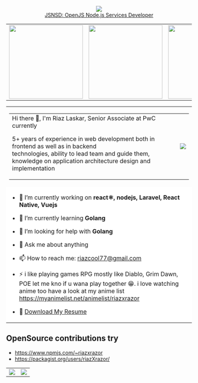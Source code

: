 <!-- <p align="center">
    <img width=200 src=https://github.com/riazXrazor/riazXrazor/blob/master/fd373f86-fbf3-4a3c-9160-d0531e9b0eac.gif/><br/>
    <img src=https://komarev.com/ghpvc/?username=riazXrazor alt="Riaz Laskar"/> <br/>
  <br/>
</p> -->

<p align="center">
 <img src="https://user-images.githubusercontent.com/13194363/174869418-bf4f902f-c757-4628-a56a-d7e496070874.png" /><br/>
 <a href="https://www.credly.com/badges/a1d5e9d3-84ec-4b4a-bb9e-e2dd886d2811/public_url">JSNSD: OpenJS Node.js Services Developer</a>
</p>
<table border="0" width="100%">
  <tr>
         <td><img width=200 src=https://user-images.githubusercontent.com/13194363/174871417-f837f679-ee28-4b59-a8bd-a2eed25e8f80.png /></td>  
         <td><img width=200 src=https://i.stack.imgur.com/sNUgX.png/></td>  
         <td><img width=200 src=https://i.stack.imgur.com/HVkH8.png/></td>  
         <td><img width=200 src=https://i.stack.imgur.com/eGeak.png/></td>  
         <td><img width=200 src=https://i.stack.imgur.com/cX0zR.png/></td>  
  </tr>
</table>




<table border="0" width="100%">
  <tr>
    <td align="center"><table border="0" width="100%">
          <tr>
            <td>Hi there 👋, I'm Riaz Laskar, Senior Associate at PwC currently</br>

5+ years of experience in web development both in</br>
frontend as well as in backend </br>
technologies, ability to lead team and guide them,</br>
knowledge on application architecture design and implementation</td><td><img src=https://github.com/riazXrazor/riazXrazor/blob/master/fd373f86-fbf3-4a3c-9160-d0531e9b0eac.gif/></td>
          </td>
        </table></td></tr>
  <tr>
     <td colspan=2 bgcolor="#fff">
     
- 🔭 I’m currently working on **react⚛️, nodejs, Laravel, React Native, Vuejs** 
- 🌱 I’m currently learning **Golang** 
- 🤔 I’m looking for help with **Golang**
- 💬 Ask me about anything
- 📫 How to reach me: riazcool77@gmail.com
- ⚡ i like playing games RPG mostly like Diablo, Grim Dawn, POE let me kno if u wana play together 😁. 
     i love watching anime too have a look at my anime list 
     https://myanimelist.net/animelist/riazxrazor
 - :page_facing_up:  [Download My Resume](https://drive.google.com/uc?export=download&id=14694ZPLIj9bSp7XuTMn9O6mTanEqLfcS) 


     
     </td>
  </tr>
</table>


## OpenSource contributions try 
 - https://www.npmjs.com/~riazxrazor
 - https://packagist.org/users/riazXrazor/ 




<table border="0" width="100%">
  <tr>
    <td><img src=https://github-readme-stats.vercel.app/api?username=riazXrazor&show_icons=true]&hide=["contribs","prs"] /></td>
    <td><img src="https://github-readme-stats.vercel.app/api/top-langs/?username=riazXrazor&hide=html,css,EJS,SCSS&langs_count=10" /></td>
  </tr>
</table>






